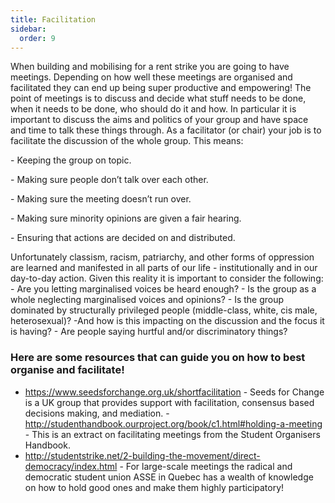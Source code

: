```yaml
---
title: Facilitation
sidebar:
  order: 9
---
```


When building and mobilising for a rent strike you are going to have meetings. Depending on how well these meetings are organised and facilitated they can end up being super productive and empowering! The point of meetings is to discuss and decide what stuff needs to be done, when it needs to be done, who should do it and how. In particular it is important to discuss the aims and politics of your group and have space and time to talk these things through. As a facilitator (or chair) your job is to facilitate the discussion of the whole group. This means:

\- Keeping the group on topic.

\- Making sure people don’t talk over each other.

\- Making sure the meeting doesn’t run over.

\- Making sure minority opinions are given a fair hearing.

\- Ensuring that actions are decided on and distributed.

Unfortunately classism, racism, patriarchy, and other forms of oppression are learned and manifested in all parts of our life - institutionally and in our day-to-day action. Given this reality it is important to consider the following:
\- Are you letting marginalised voices be heard enough? - Is the group as a whole neglecting marginalised voices and opinions?
\- Is the group dominated by structurally privileged people (middle-class, white, cis male, heterosexual)? -And how is this impacting on the discussion and the focus it is having? - Are people saying hurtful and/or discriminatory things?

### Here are some resources that can guide you on how to best organise and facilitate!

- https://www.seedsforchange.org.uk/shortfacilitation \- Seeds for Change is a UK group that provides support with facilitation, consensus based decisions making, and mediation. -http://studenthandbook.ourproject.org/book/c1.html#holding-a-meeting \- This is an extract on facilitating meetings from the Student Organisers Handbook.
- http://studentstrike.net/2-building-the-movement/direct-democracy/index.html \- For large-scale meetings the radical and democratic student union ASSE in Quebec has a wealth of knowledge on how to hold good ones and make them highly participatory!
